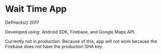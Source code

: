 # Wait Time App
DefHacks() 2017

Developed using: Android SDK, Firebase, and Google Maps API.

Currently not in production. Because of this, app will not work because the Firebase does not have the production SHA key. 
